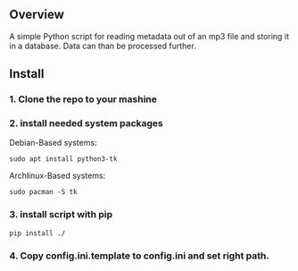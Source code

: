 ## Overview 
A simple Python script for reading metadata out of an mp3 file and storing it in a database. Data can than be processed further. 
## Install 
### 1. Clone the repo to your mashine
### 2. install needed system packages

Debian-Based systems:

```sudo apt install python3-tk```

Archlinux-Based systems:

```sudo pacman -S tk```

### 3. install script with pip

```pip install ./```

### 4. Copy config.ini.template to config.ini and set right path.
